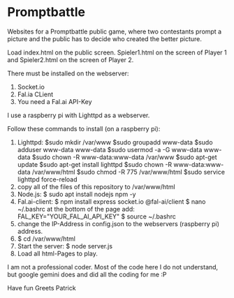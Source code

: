 # Promptbattle
Websites for a Promptbattle public game, where two contestants prompt a picture and the public has to decide who created the better picture.

Load index.html on the public screen. Spieler1.html on the screen of Player 1 and Spieler2.html on the screen of Player 2.

There must be installed on the webserver:
1. Socket.io
2. Fal.ia CLient
3. You need a Fal.ai API-Key

I use a raspberry pi with Lighttpd as a webserver.

Follow these commands to install (on a raspberry pi):

1. Lighttpd:
    $sudo mkdir /var/www
    $sudo groupadd www-data
    $sudo adduser www-data www-data
    $sudo usermod -a -G www-data www-data
    $sudo chown -R www-data:www-data /var/www
    $sudo apt-get update
    $sudo apt-get install lighttpd
    $sudo chown -R www-data:www-data /var/www/html
    $sudo chmod -R 775 /var/www/html
    $sudo service lighttpd force-reload
2. copy all of the files of this repository to /var/www/html
3. Node.js:
   $ sudo apt install nodejs npm -y
4. Fal.ai-client:
   $ npm install express socket.io @fal-ai/client
   $ nano ~/.bashrc
     at the bottom of the page add: FAL_KEY="YOUR_FAL_AI_API_KEY"
   $ source ~/.bashrc
5. change the IP-Address in config.json to the webservers (raspberry pi) address.
6. $ cd /var/www/html
7. Start the server: $ node server.js
8. Load all html-Pages to play.

I am not a professional coder. Most of the code here I do not understand, but google gemini does and did all the coding for me :P

Have fun
Greets Patrick




   
